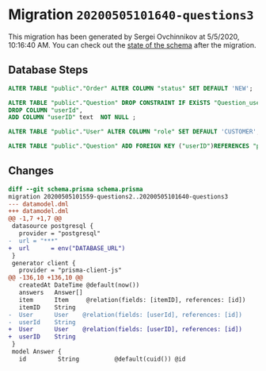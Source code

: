 # Migration `20200505101640-questions3`

This migration has been generated by Sergei Ovchinnikov at 5/5/2020, 10:16:40 AM.
You can check out the [state of the schema](./schema.prisma) after the migration.

## Database Steps

```sql
ALTER TABLE "public"."Order" ALTER COLUMN "status" SET DEFAULT 'NEW';

ALTER TABLE "public"."Question" DROP CONSTRAINT IF EXiSTS "Question_userId_fkey",
DROP COLUMN "userId",
ADD COLUMN "userID" text  NOT NULL ;

ALTER TABLE "public"."User" ALTER COLUMN "role" SET DEFAULT 'CUSTOMER';

ALTER TABLE "public"."Question" ADD FOREIGN KEY ("userID")REFERENCES "public"."User"("id") ON DELETE CASCADE  ON UPDATE CASCADE
```

## Changes

```diff
diff --git schema.prisma schema.prisma
migration 20200505101559-questions2..20200505101640-questions3
--- datamodel.dml
+++ datamodel.dml
@@ -1,7 +1,7 @@
 datasource postgresql {
   provider = "postgresql"
-  url = "***"
+  url      = env("DATABASE_URL")
 }
 generator client {
   provider = "prisma-client-js"
@@ -136,10 +136,10 @@
   createdAt DateTime @default(now())
   answers   Answer[]
   item      Item     @relation(fields: [itemID], references: [id])
   itemID    String
-  User      User    @relation(fields: [userId], references: [id])
-  userId    String
+  User      User    @relation(fields: [userID], references: [id])
+  userID    String
 }
 model Answer {
   id         String          @default(cuid()) @id
```


